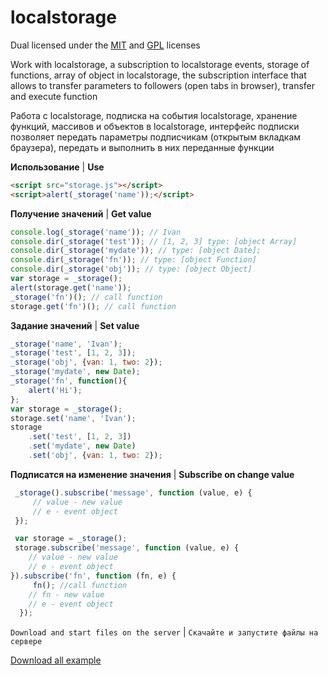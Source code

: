 # localstorage

Dual licensed under the [MIT](http://www.opensource.org/licenses/mit-license.php) and [GPL](http://www.gnu.org/licenses/gpl.html) licenses

Work with localstorage, a subscription to localstorage events, storage of functions, array of object in localstorage, the subscription interface that allows to transfer parameters to followers (open tabs in browser), transfer and execute function

Pабота с localstorage, подписка на события localstorage, хранение функций, массивов и объектов в localstorage, интерфейс подписки позволяет передать параметры подписчикам (открытым вкладкам браузера), передать и выполнить в них переданные функции

**Использование** | **Use**
```html
<script src="storage.js"></script>
<script>alert(_storage('name'));</script>
```

**Получение значений** | **Get value**
```javascript
console.log(_storage('name')); // Ivan
console.dir(_storage('test')); // [1, 2, 3] type: [object Array]
console.dir(_storage('mydate')); // type: [object Date];
console.dir(_storage('fn')); // type: [object Function]
console.dir(_storage('obj')); // type: [object Object]
var storage = _storage();
alert(storage.get('name'));
_storage('fn')(); // call function
storage.get('fn')(); // call function
```

**Задание значений** | **Set value**
```javascript
_storage('name', 'Ivan');
_storage('test', [1, 2, 3]);
_storage('obj', {van: 1, two: 2});
_storage('mydate', new Date);
_storage('fn', function(){
    alert('Hi');
};
var storage = _storage();
storage.set('name', 'Ivan');
storage
    .set('test', [1, 2, 3])
    .set('mydate', new Date)
    .set('obj', {van: 1, two: 2});
```

**Подписатся на изменение значения** | **Subscribe on change value**
```javascript
 _storage().subscribe('message', function (value, e) {
     // value - new value
     // e - event object
 });

 var storage = _storage();
 storage.subscribe('message', function (value, e) {
    // value - new value
    // e - event object
}).subscribe('fn', function (fn, e) {
     fn(); //call function
    // fn - new value
    // e - event object
  });
```
`Download and start files on the server` | `Скачайте и запустите файлы на сервере`


[Download all example](https://github.com/Poznakomlus/localstorage/archive/main.zip)

